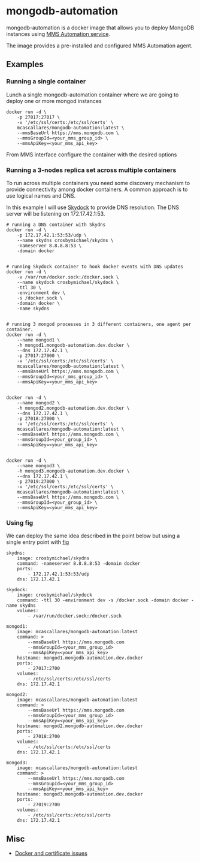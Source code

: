 mongodb-automation
==================

mongodb-automation is a docker image that allows you to deploy MongoDB instances using [MMS Automation service](https://mms.mongodb.com).

The image provides a pre-installed and configured MMS Automation agent.


Examples
--------

### Running a single container

Lunch a single mongodb-automation container where we are going to deploy one or more mongod instances

    docker run -d \
        -p 27017:27017 \
        -v '/etc/ssl/certs:/etc/ssl/certs' \
        mcascallares/mongodb-automation:latest \
        --mmsBaseUrl https://mms.mongodb.com \
        --mmsGroupId=<your_mms_group_id> \
        --mmsApiKey=<your_mms_api_key>


From MMS interface configure the container with the desired options


### Running a 3-nodes replica set across multiple containers

To run across multiple containers you need some discovery mechanism to provide connectivity among docker containers. A common approach is to use logical names and DNS.

In this example I will use [Skydock](https://github.com/crosbymichael/skydock) to provide DNS resolution. The DNS server will be listening on 172.17.42.1:53.

    # running a DNS container with Skydns
    docker run -d \
        -p 172.17.42.1:53:53/udp \
        --name skydns crosbymichael/skydns \
        -nameserver 8.8.8.8:53 \
        -domain docker


    # running Skydock container to hook docker events with DNS updates
    docker run -d \
        -v /var/run/docker.sock:/docker.sock \
        --name skydock crosbymichael/skydock \
        -ttl 30 \
        -environment dev \
        -s /docker.sock \
        -domain docker \
        -name skydns


    # running 3 mongod processes in 3 different containers, one agent per container.
    docker run -d \
        --name mongod1 \
        -h mongod1.mongodb-automation.dev.docker \
        --dns 172.17.42.1 \
        -p 27017:27000 \
        -v '/etc/ssl/certs:/etc/ssl/certs' \
        mcascallares/mongodb-automation:latest \
        --mmsBaseUrl https://mms.mongodb.com \
        --mmsGroupId=<your_mms_group_id> \
        --mmsApiKey=<your_mms_api_key>


    docker run -d \
        --name mongod2 \
        -h mongod2.mongodb-automation.dev.docker \
        --dns 172.17.42.1 \
        -p 27018:27000 \
        -v '/etc/ssl/certs:/etc/ssl/certs' \
        mcascallares/mongodb-automation:latest \
        --mmsBaseUrl https://mms.mongodb.com \
        --mmsGroupId=<your_group_id> \
        --mmsApiKey=<your_mms_api_key>


    docker run -d \
        --name mongod3 \
        -h mongod3.mongodb-automation.dev.docker \
        --dns 172.17.42.1 \
        -p 27019:27000 \
        -v '/etc/ssl/certs:/etc/ssl/certs' \
        mcascallares/mongodb-automation:latest \
        --mmsBaseUrl https://mms.mongodb.com \
        --mmsGroupId=<your_group_id> \
        --mmsApiKey=<your_mms_api_key>



### Using fig

We can deploy the same idea described in the point below but using a single entry point with
[fig](http://www.fig.sh)


    skydns:
        image: crosbymichael/skydns
        command: -nameserver 8.8.8.8:53 -domain docker
        ports:
            - 172.17.42.1:53:53/udp
        dns: 172.17.42.1

    skydock:
        image: crosbymichael/skydock
        command: -ttl 30 -environment dev -s /docker.sock -domain docker -name skydns
        volumes:
            - /var/run/docker.sock:/docker.sock

    mongod1:
        image: mcascallares/mongodb-automation:latest
        command: >
            --mmsBaseUrl https://mms.mongodb.com
            --mmsGroupId=<your_mms_group_id>
            --mmsApiKey=<your_mms_api_key>
        hostname: mongod1.mongodb-automation.dev.docker
        ports:
            - 27017:2700
        volumes:
            - /etc/ssl/certs:/etc/ssl/certs
        dns: 172.17.42.1

    mongod2:
        image: mcascallares/mongodb-automation:latest
        command: >
            --mmsBaseUrl https://mms.mongodb.com
            --mmsGroupId=<your_mms_group_id>
            --mmsApiKey=<your_mms_api_key>
        hostname: mongod2.mongodb-automation.dev.docker
        ports:
            - 27018:2700
        volumes:
            - /etc/ssl/certs:/etc/ssl/certs
        dns: 172.17.42.1

    mongod3:
        image: mcascallares/mongodb-automation:latest
        command: >
            --mmsBaseUrl https://mms.mongodb.com
            --mmsGroupId=<your_mms_group_id>
            --mmsApiKey=<your_mms_api_key>
        hostname: mongod3.mongodb-automation.dev.docker
        ports:
            - 27019:2700
        volumes:
            - /etc/ssl/certs:/etc/ssl/certs
        dns: 172.17.42.1



Misc
----

- [Docker and certificate issues](http://blog.bwhaley.com/ca-certificates-for-docker-busybox-containers)

